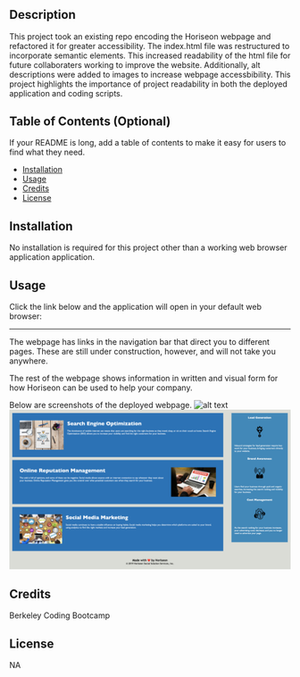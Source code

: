 
# <Refactor-Accesibilility>

## Description

This project took an existing repo encoding the Horiseon webpage and refactored it for greater accessibility. The index.html file was restructured to incorporate semantic 
elements. This increased readability of the html file for future collaboraters working to improve the website. Additionally, alt descriptions were added to images to increase webpage accessbibility. This project highlights the importance of project readability in both the deployed application and coding scripts. 


## Table of Contents (Optional)

If your README is long, add a table of contents to make it easy for users to find what they need.

- [Installation](#installation)
- [Usage](#usage)
- [Credits](#credits)
- [License](#license)

## Installation

No installation is required for this project other than a working web browser application application.

## Usage

Click the link below and the application will open in your default web browser:
________

The webpage has links in the navigation bar that direct you to different pages. These are still under construction, however, and will not take you anywhere.

The rest of the webpage shows information in written and visual form for how Horiseon can be used to help your company.

Below are screenshots of the deployed webpage.
![alt text](./Develop/assets/images/screenshot-1.png)
![alt text](./Develop/assets/images/screenshot-2.png)


## Credits

Berkeley Coding Bootcamp

## License

NA